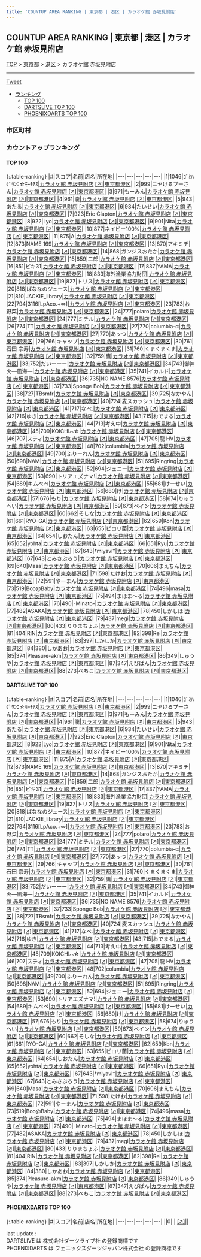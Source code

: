 ```yaml
---
title: 'COUNTUP AREA RANKING | 東京都 | 港区 | カラオケ館 赤坂見附店'
---
```

## COUNTUP AREA RANKING | 東京都 | 港区 | カラオケ館 赤坂見附店

[TOP](/darts/rank/) > [東京都](/darts/rank/東京都/) > [港区](/darts/rank/東京都/港区/) > カラオケ館 赤坂見附店

___

<a href="https://twitter.com/share?ref_src=twsrc%5Etfw" data-text="COUNTUP AREA RANKING | 東京都港区カラオケ館 赤坂見附店" class="twitter-share-button" data-hashtags="DARTSLIVE,PHOENIXDARTS,darts,ダーツ" data-show-count="false">Tweet</a>

* [ランキング](#カウントアップランキング)
    * [TOP 100](#top-100)
    * [DARTSLIVE TOP 100](#dartslive-top-100)
    * [PHOENIXDARTS TOP 100](#phoenixdarts-top-100)

### 市区町村

<ul>

</ul>

### カウントアップランキング

#### TOP 100



{:.table-ranking}
|#|スコア|名前|店名|所在地|
|---|---|---|---|---|
|1|1046|<span class="rank-name-dl">ｺﾞﾐﾊｹﾞｳﾝｺ☆ﾓｰﾁｱｽ</span>|<a href="/darts/rank/shops/045cc229bdb85e05f454cb89828a1cfe.html">カラオケ館 赤坂見附店</a> <a href="https://search.dartslive.com/jp/shop/045cc229bdb85e05f454cb89828a1cfe">[↗]</a>|<a href="/darts/rank/東京都/港区">東京都港区</a>|
|2|999|<span class="rank-name-dl">ニヤけるプーさん</span>|<a href="/darts/rank/shops/045cc229bdb85e05f454cb89828a1cfe.html">カラオケ館 赤坂見附店</a> <a href="https://search.dartslive.com/jp/shop/045cc229bdb85e05f454cb89828a1cfe">[↗]</a>|<a href="/darts/rank/東京都/港区">東京都港区</a>|
|3|971|<span class="rank-name-dl">もーみん</span>|<a href="/darts/rank/shops/045cc229bdb85e05f454cb89828a1cfe.html">カラオケ館 赤坂見附店</a> <a href="https://search.dartslive.com/jp/shop/045cc229bdb85e05f454cb89828a1cfe">[↗]</a>|<a href="/darts/rank/東京都/港区">東京都港区</a>|
|4|961|<span class="rank-name-dl">龍</span>|<a href="/darts/rank/shops/045cc229bdb85e05f454cb89828a1cfe.html">カラオケ館 赤坂見附店</a> <a href="https://search.dartslive.com/jp/shop/045cc229bdb85e05f454cb89828a1cfe">[↗]</a>|<a href="/darts/rank/東京都/港区">東京都港区</a>|
|5|943|<span class="rank-name-dl">あたる</span>|<a href="/darts/rank/shops/045cc229bdb85e05f454cb89828a1cfe.html">カラオケ館 赤坂見附店</a> <a href="https://search.dartslive.com/jp/shop/045cc229bdb85e05f454cb89828a1cfe">[↗]</a>|<a href="/darts/rank/東京都/港区">東京都港区</a>|
|6|934|<span class="rank-name-dl">たいせい</span>|<a href="/darts/rank/shops/045cc229bdb85e05f454cb89828a1cfe.html">カラオケ館 赤坂見附店</a> <a href="https://search.dartslive.com/jp/shop/045cc229bdb85e05f454cb89828a1cfe">[↗]</a>|<a href="/darts/rank/東京都/港区">東京都港区</a>|
|7|923|<span class="rank-name-dl">Eric Clapton</span>|<a href="/darts/rank/shops/045cc229bdb85e05f454cb89828a1cfe.html">カラオケ館 赤坂見附店</a> <a href="https://search.dartslive.com/jp/shop/045cc229bdb85e05f454cb89828a1cfe">[↗]</a>|<a href="/darts/rank/東京都/港区">東京都港区</a>|
|8|922|<span class="rank-name-dl">Lyo</span>|<a href="/darts/rank/shops/045cc229bdb85e05f454cb89828a1cfe.html">カラオケ館 赤坂見附店</a> <a href="https://search.dartslive.com/jp/shop/045cc229bdb85e05f454cb89828a1cfe">[↗]</a>|<a href="/darts/rank/東京都/港区">東京都港区</a>|
|9|901|<span class="rank-name-dl">Nita</span>|<a href="/darts/rank/shops/045cc229bdb85e05f454cb89828a1cfe.html">カラオケ館 赤坂見附店</a> <a href="https://search.dartslive.com/jp/shop/045cc229bdb85e05f454cb89828a1cfe">[↗]</a>|<a href="/darts/rank/東京都/港区">東京都港区</a>|
|10|877|<span class="rank-name-dl">ネイビー100%</span>|<a href="/darts/rank/shops/045cc229bdb85e05f454cb89828a1cfe.html">カラオケ館 赤坂見附店</a> <a href="https://search.dartslive.com/jp/shop/045cc229bdb85e05f454cb89828a1cfe">[↗]</a>|<a href="/darts/rank/東京都/港区">東京都港区</a>|
|11|875|<span class="rank-name-dl">A</span>|<a href="/darts/rank/shops/045cc229bdb85e05f454cb89828a1cfe.html">カラオケ館 赤坂見附店</a> <a href="https://search.dartslive.com/jp/shop/045cc229bdb85e05f454cb89828a1cfe">[↗]</a>|<a href="/darts/rank/東京都/港区">東京都港区</a>|
|12|873|<span class="rank-name-dl">NAME 169</span>|<a href="/darts/rank/shops/045cc229bdb85e05f454cb89828a1cfe.html">カラオケ館 赤坂見附店</a> <a href="https://search.dartslive.com/jp/shop/045cc229bdb85e05f454cb89828a1cfe">[↗]</a>|<a href="/darts/rank/東京都/港区">東京都港区</a>|
|13|870|<span class="rank-name-dl">アキミチ</span>|<a href="/darts/rank/shops/045cc229bdb85e05f454cb89828a1cfe.html">カラオケ館 赤坂見附店</a> <a href="https://search.dartslive.com/jp/shop/045cc229bdb85e05f454cb89828a1cfe">[↗]</a>|<a href="/darts/rank/東京都/港区">東京都港区</a>|
|14|868|<span class="rank-name-dl">ガンジスおたか</span>|<a href="/darts/rank/shops/045cc229bdb85e05f454cb89828a1cfe.html">カラオケ館 赤坂見附店</a> <a href="https://search.dartslive.com/jp/shop/045cc229bdb85e05f454cb89828a1cfe">[↗]</a>|<a href="/darts/rank/東京都/港区">東京都港区</a>|
|15|859|<span class="rank-name-dl">二郎</span>|<a href="/darts/rank/shops/045cc229bdb85e05f454cb89828a1cfe.html">カラオケ館 赤坂見附店</a> <a href="https://search.dartslive.com/jp/shop/045cc229bdb85e05f454cb89828a1cfe">[↗]</a>|<a href="/darts/rank/東京都/港区">東京都港区</a>|
|16|851|<span class="rank-name-dl">ピキ31</span>|<a href="/darts/rank/shops/045cc229bdb85e05f454cb89828a1cfe.html">カラオケ館 赤坂見附店</a> <a href="https://search.dartslive.com/jp/shop/045cc229bdb85e05f454cb89828a1cfe">[↗]</a>|<a href="/darts/rank/東京都/港区">東京都港区</a>|
|17|837|<span class="rank-name-dl">YAMA</span>|<a href="/darts/rank/shops/045cc229bdb85e05f454cb89828a1cfe.html">カラオケ館 赤坂見附店</a> <a href="https://search.dartslive.com/jp/shop/045cc229bdb85e05f454cb89828a1cfe">[↗]</a>|<a href="/darts/rank/東京都/港区">東京都港区</a>|
|18|833|<span class="rank-name-dl">海外漁業協力財団</span>|<a href="/darts/rank/shops/045cc229bdb85e05f454cb89828a1cfe.html">カラオケ館 赤坂見附店</a> <a href="https://search.dartslive.com/jp/shop/045cc229bdb85e05f454cb89828a1cfe">[↗]</a>|<a href="/darts/rank/東京都/港区">東京都港区</a>|
|19|827|<span class="rank-name-dl">トリス</span>|<a href="/darts/rank/shops/045cc229bdb85e05f454cb89828a1cfe.html">カラオケ館 赤坂見附店</a> <a href="https://search.dartslive.com/jp/shop/045cc229bdb85e05f454cb89828a1cfe">[↗]</a>|<a href="/darts/rank/東京都/港区">東京都港区</a>|
|20|818|<span class="rank-name-dl">ばななのジュース</span>|<a href="/darts/rank/shops/045cc229bdb85e05f454cb89828a1cfe.html">カラオケ館 赤坂見附店</a> <a href="https://search.dartslive.com/jp/shop/045cc229bdb85e05f454cb89828a1cfe">[↗]</a>|<a href="/darts/rank/東京都/港区">東京都港区</a>|
|21|810|<span class="rank-name-dl">JACKIE_library</span>|<a href="/darts/rank/shops/045cc229bdb85e05f454cb89828a1cfe.html">カラオケ館 赤坂見附店</a> <a href="https://search.dartslive.com/jp/shop/045cc229bdb85e05f454cb89828a1cfe">[↗]</a>|<a href="/darts/rank/東京都/港区">東京都港区</a>|
|22|794|<span class="rank-name-dl">3116[LpAco.+∞]</span>|<a href="/darts/rank/shops/045cc229bdb85e05f454cb89828a1cfe.html">カラオケ館 赤坂見附店</a> <a href="https://search.dartslive.com/jp/shop/045cc229bdb85e05f454cb89828a1cfe">[↗]</a>|<a href="/darts/rank/東京都/港区">東京都港区</a>|
|23|783|<span class="rank-name-dl">お野菜</span>|<a href="/darts/rank/shops/045cc229bdb85e05f454cb89828a1cfe.html">カラオケ館 赤坂見附店</a> <a href="https://search.dartslive.com/jp/shop/045cc229bdb85e05f454cb89828a1cfe">[↗]</a>|<a href="/darts/rank/東京都/港区">東京都港区</a>|
|24|777|<span class="rank-name-dl">polaro</span>|<a href="/darts/rank/shops/045cc229bdb85e05f454cb89828a1cfe.html">カラオケ館 赤坂見附店</a> <a href="https://search.dartslive.com/jp/shop/045cc229bdb85e05f454cb89828a1cfe">[↗]</a>|<a href="/darts/rank/東京都/港区">東京都港区</a>|
|24|777|<span class="rank-name-dl">ミチル</span>|<a href="/darts/rank/shops/045cc229bdb85e05f454cb89828a1cfe.html">カラオケ館 赤坂見附店</a> <a href="https://search.dartslive.com/jp/shop/045cc229bdb85e05f454cb89828a1cfe">[↗]</a>|<a href="/darts/rank/東京都/港区">東京都港区</a>|
|26|774|<span class="rank-name-dl">TT</span>|<a href="/darts/rank/shops/045cc229bdb85e05f454cb89828a1cfe.html">カラオケ館 赤坂見附店</a> <a href="https://search.dartslive.com/jp/shop/045cc229bdb85e05f454cb89828a1cfe">[↗]</a>|<a href="/darts/rank/東京都/港区">東京都港区</a>|
|27|770|<span class="rank-name-dl">columbia-α</span>|<a href="/darts/rank/shops/045cc229bdb85e05f454cb89828a1cfe.html">カラオケ館 赤坂見附店</a> <a href="https://search.dartslive.com/jp/shop/045cc229bdb85e05f454cb89828a1cfe">[↗]</a>|<a href="/darts/rank/東京都/港区">東京都港区</a>|
|27|770|<span class="rank-name-dl">あッつ</span>|<a href="/darts/rank/shops/045cc229bdb85e05f454cb89828a1cfe.html">カラオケ館 赤坂見附店</a> <a href="https://search.dartslive.com/jp/shop/045cc229bdb85e05f454cb89828a1cfe">[↗]</a>|<a href="/darts/rank/東京都/港区">東京都港区</a>|
|29|766|<span class="rank-name-dl">キャップ</span>|<a href="/darts/rank/shops/045cc229bdb85e05f454cb89828a1cfe.html">カラオケ館 赤坂見附店</a> <a href="https://search.dartslive.com/jp/shop/045cc229bdb85e05f454cb89828a1cfe">[↗]</a>|<a href="/darts/rank/東京都/港区">東京都港区</a>|
|30|761|<span class="rank-name-dl">石田 宗寿</span>|<a href="/darts/rank/shops/045cc229bdb85e05f454cb89828a1cfe.html">カラオケ館 赤坂見附店</a> <a href="https://search.dartslive.com/jp/shop/045cc229bdb85e05f454cb89828a1cfe">[↗]</a>|<a href="/darts/rank/東京都/港区">東京都港区</a>|
|31|760|<span class="rank-name-dl">くまくまくま</span>|<a href="/darts/rank/shops/045cc229bdb85e05f454cb89828a1cfe.html">カラオケ館 赤坂見附店</a> <a href="https://search.dartslive.com/jp/shop/045cc229bdb85e05f454cb89828a1cfe">[↗]</a>|<a href="/darts/rank/東京都/港区">東京都港区</a>|
|32|759|<span class="rank-name-dl">鷹</span>|<a href="/darts/rank/shops/045cc229bdb85e05f454cb89828a1cfe.html">カラオケ館 赤坂見附店</a> <a href="https://search.dartslive.com/jp/shop/045cc229bdb85e05f454cb89828a1cfe">[↗]</a>|<a href="/darts/rank/東京都/港区">東京都港区</a>|
|33|752|<span class="rank-name-dl">だいーーー</span>|<a href="/darts/rank/shops/045cc229bdb85e05f454cb89828a1cfe.html">カラオケ館 赤坂見附店</a> <a href="https://search.dartslive.com/jp/shop/045cc229bdb85e05f454cb89828a1cfe">[↗]</a>|<a href="/darts/rank/東京都/港区">東京都港区</a>|
|34|743|<span class="rank-name-dl">御神火―凪海―</span>|<a href="/darts/rank/shops/045cc229bdb85e05f454cb89828a1cfe.html">カラオケ館 赤坂見附店</a> <a href="https://search.dartslive.com/jp/shop/045cc229bdb85e05f454cb89828a1cfe">[↗]</a>|<a href="/darts/rank/東京都/港区">東京都港区</a>|
|35|741|<span class="rank-name-dl">イカルド</span>|<a href="/darts/rank/shops/045cc229bdb85e05f454cb89828a1cfe.html">カラオケ館 赤坂見附店</a> <a href="https://search.dartslive.com/jp/shop/045cc229bdb85e05f454cb89828a1cfe">[↗]</a>|<a href="/darts/rank/東京都/港区">東京都港区</a>|
|36|735|<span class="rank-name-dl">NO NAME 8576</span>|<a href="/darts/rank/shops/045cc229bdb85e05f454cb89828a1cfe.html">カラオケ館 赤坂見附店</a> <a href="https://search.dartslive.com/jp/shop/045cc229bdb85e05f454cb89828a1cfe">[↗]</a>|<a href="/darts/rank/東京都/港区">東京都港区</a>|
|37|733|<span class="rank-name-dl">Sponge Bob</span>|<a href="/darts/rank/shops/045cc229bdb85e05f454cb89828a1cfe.html">カラオケ館 赤坂見附店</a> <a href="https://search.dartslive.com/jp/shop/045cc229bdb85e05f454cb89828a1cfe">[↗]</a>|<a href="/darts/rank/東京都/港区">東京都港区</a>|
|38|727|<span class="rank-name-dl">TBsmfr</span>|<a href="/darts/rank/shops/045cc229bdb85e05f454cb89828a1cfe.html">カラオケ館 赤坂見附店</a> <a href="https://search.dartslive.com/jp/shop/045cc229bdb85e05f454cb89828a1cfe">[↗]</a>|<a href="/darts/rank/東京都/港区">東京都港区</a>|
|39|725|<span class="rank-name-dl">なかやん</span>|<a href="/darts/rank/shops/045cc229bdb85e05f454cb89828a1cfe.html">カラオケ館 赤坂見附店</a> <a href="https://search.dartslive.com/jp/shop/045cc229bdb85e05f454cb89828a1cfe">[↗]</a>|<a href="/darts/rank/東京都/港区">東京都港区</a>|
|40|724|<span class="rank-name-dl">麦スカッシュ</span>|<a href="/darts/rank/shops/045cc229bdb85e05f454cb89828a1cfe.html">カラオケ館 赤坂見附店</a> <a href="https://search.dartslive.com/jp/shop/045cc229bdb85e05f454cb89828a1cfe">[↗]</a>|<a href="/darts/rank/東京都/港区">東京都港区</a>|
|41|717|<span class="rank-name-dl">なべ.</span>|<a href="/darts/rank/shops/045cc229bdb85e05f454cb89828a1cfe.html">カラオケ館 赤坂見附店</a> <a href="https://search.dartslive.com/jp/shop/045cc229bdb85e05f454cb89828a1cfe">[↗]</a>|<a href="/darts/rank/東京都/港区">東京都港区</a>|
|42|716|<span class="rank-name-dl">ゆき</span>|<a href="/darts/rank/shops/045cc229bdb85e05f454cb89828a1cfe.html">カラオケ館 赤坂見附店</a> <a href="https://search.dartslive.com/jp/shop/045cc229bdb85e05f454cb89828a1cfe">[↗]</a>|<a href="/darts/rank/東京都/港区">東京都港区</a>|
|43|715|<span class="rank-name-dl">おでまる</span>|<a href="/darts/rank/shops/045cc229bdb85e05f454cb89828a1cfe.html">カラオケ館 赤坂見附店</a> <a href="https://search.dartslive.com/jp/shop/045cc229bdb85e05f454cb89828a1cfe">[↗]</a>|<a href="/darts/rank/東京都/港区">東京都港区</a>|
|44|713|<span class="rank-name-dl">考え中</span>|<a href="/darts/rank/shops/045cc229bdb85e05f454cb89828a1cfe.html">カラオケ館 赤坂見附店</a> <a href="https://search.dartslive.com/jp/shop/045cc229bdb85e05f454cb89828a1cfe">[↗]</a>|<a href="/darts/rank/東京都/港区">東京都港区</a>|
|45|709|<span class="rank-name-dl">KOICHI⌒☆</span>|<a href="/darts/rank/shops/045cc229bdb85e05f454cb89828a1cfe.html">カラオケ館 赤坂見附店</a> <a href="https://search.dartslive.com/jp/shop/045cc229bdb85e05f454cb89828a1cfe">[↗]</a>|<a href="/darts/rank/東京都/港区">東京都港区</a>|
|46|707|<span class="rank-name-dl">スティ</span>|<a href="/darts/rank/shops/045cc229bdb85e05f454cb89828a1cfe.html">カラオケ館 赤坂見附店</a> <a href="https://search.dartslive.com/jp/shop/045cc229bdb85e05f454cb89828a1cfe">[↗]</a>|<a href="/darts/rank/東京都/港区">東京都港区</a>|
|47|705|<span class="rank-name-dl">龍 HV</span>|<a href="/darts/rank/shops/045cc229bdb85e05f454cb89828a1cfe.html">カラオケ館 赤坂見附店</a> <a href="https://search.dartslive.com/jp/shop/045cc229bdb85e05f454cb89828a1cfe">[↗]</a>|<a href="/darts/rank/東京都/港区">東京都港区</a>|
|48|702|<span class="rank-name-dl">columbia</span>|<a href="/darts/rank/shops/045cc229bdb85e05f454cb89828a1cfe.html">カラオケ館 赤坂見附店</a> <a href="https://search.dartslive.com/jp/shop/045cc229bdb85e05f454cb89828a1cfe">[↗]</a>|<a href="/darts/rank/東京都/港区">東京都港区</a>|
|49|700|<span class="rank-name-dl">ふりーれん</span>|<a href="/darts/rank/shops/045cc229bdb85e05f454cb89828a1cfe.html">カラオケ館 赤坂見附店</a> <a href="https://search.dartslive.com/jp/shop/045cc229bdb85e05f454cb89828a1cfe">[↗]</a>|<a href="/darts/rank/東京都/港区">東京都港区</a>|
|50|698|<span class="rank-name-dl">NΛM</span>|<a href="/darts/rank/shops/045cc229bdb85e05f454cb89828a1cfe.html">カラオケ館 赤坂見附店</a> <a href="https://search.dartslive.com/jp/shop/045cc229bdb85e05f454cb89828a1cfe">[↗]</a>|<a href="/darts/rank/東京都/港区">東京都港区</a>|
|51|695|<span class="rank-name-dl">Ringring</span>|<a href="/darts/rank/shops/045cc229bdb85e05f454cb89828a1cfe.html">カラオケ館 赤坂見附店</a> <a href="https://search.dartslive.com/jp/shop/045cc229bdb85e05f454cb89828a1cfe">[↗]</a>|<a href="/darts/rank/東京都/港区">東京都港区</a>|
|52|694|<span class="rank-name-dl">ジェニー</span>|<a href="/darts/rank/shops/045cc229bdb85e05f454cb89828a1cfe.html">カラオケ館 赤坂見附店</a> <a href="https://search.dartslive.com/jp/shop/045cc229bdb85e05f454cb89828a1cfe">[↗]</a>|<a href="/darts/rank/東京都/港区">東京都港区</a>|
|53|690|<span class="rank-name-dl">トリアエズナマ!</span>|<a href="/darts/rank/shops/045cc229bdb85e05f454cb89828a1cfe.html">カラオケ館 赤坂見附店</a> <a href="https://search.dartslive.com/jp/shop/045cc229bdb85e05f454cb89828a1cfe">[↗]</a>|<a href="/darts/rank/東京都/港区">東京都港区</a>|
|54|689|<span class="rank-name-dl">キムぺぺ</span>|<a href="/darts/rank/shops/045cc229bdb85e05f454cb89828a1cfe.html">カラオケ館 赤坂見附店</a> <a href="https://search.dartslive.com/jp/shop/045cc229bdb85e05f454cb89828a1cfe">[↗]</a>|<a href="/darts/rank/東京都/港区">東京都港区</a>|
|55|681|<span class="rank-name-dl">けーせい</span>|<a href="/darts/rank/shops/045cc229bdb85e05f454cb89828a1cfe.html">カラオケ館 赤坂見附店</a> <a href="https://search.dartslive.com/jp/shop/045cc229bdb85e05f454cb89828a1cfe">[↗]</a>|<a href="/darts/rank/東京都/港区">東京都港区</a>|
|56|680|<span class="rank-name-dl">け</span>|<a href="/darts/rank/shops/045cc229bdb85e05f454cb89828a1cfe.html">カラオケ館 赤坂見附店</a> <a href="https://search.dartslive.com/jp/shop/045cc229bdb85e05f454cb89828a1cfe">[↗]</a>|<a href="/darts/rank/東京都/港区">東京都港区</a>|
|57|676|<span class="rank-name-dl">もり</span>|<a href="/darts/rank/shops/045cc229bdb85e05f454cb89828a1cfe.html">カラオケ館 赤坂見附店</a> <a href="https://search.dartslive.com/jp/shop/045cc229bdb85e05f454cb89828a1cfe">[↗]</a>|<a href="/darts/rank/東京都/港区">東京都港区</a>|
|58|674|<span class="rank-name-dl">りゅうへい</span>|<a href="/darts/rank/shops/045cc229bdb85e05f454cb89828a1cfe.html">カラオケ館 赤坂見附店</a> <a href="https://search.dartslive.com/jp/shop/045cc229bdb85e05f454cb89828a1cfe">[↗]</a>|<a href="/darts/rank/東京都/港区">東京都港区</a>|
|59|673|<span class="rank-name-dl">ペイン</span>|<a href="/darts/rank/shops/045cc229bdb85e05f454cb89828a1cfe.html">カラオケ館 赤坂見附店</a> <a href="https://search.dartslive.com/jp/shop/045cc229bdb85e05f454cb89828a1cfe">[↗]</a>|<a href="/darts/rank/東京都/港区">東京都港区</a>|
|60|662|<span class="rank-name-dl">そしな</span>|<a href="/darts/rank/shops/045cc229bdb85e05f454cb89828a1cfe.html">カラオケ館 赤坂見附店</a> <a href="https://search.dartslive.com/jp/shop/045cc229bdb85e05f454cb89828a1cfe">[↗]</a>|<a href="/darts/rank/東京都/港区">東京都港区</a>|
|61|661|<span class="rank-name-dl">RYO-GA</span>|<a href="/darts/rank/shops/045cc229bdb85e05f454cb89828a1cfe.html">カラオケ館 赤坂見附店</a> <a href="https://search.dartslive.com/jp/shop/045cc229bdb85e05f454cb89828a1cfe">[↗]</a>|<a href="/darts/rank/東京都/港区">東京都港区</a>|
|62|659|<span class="rank-name-dl">Kon</span>|<a href="/darts/rank/shops/045cc229bdb85e05f454cb89828a1cfe.html">カラオケ館 赤坂見附店</a> <a href="https://search.dartslive.com/jp/shop/045cc229bdb85e05f454cb89828a1cfe">[↗]</a>|<a href="/darts/rank/東京都/港区">東京都港区</a>|
|63|655|<span class="rank-name-dl">ピロリ菌</span>|<a href="/darts/rank/shops/045cc229bdb85e05f454cb89828a1cfe.html">カラオケ館 赤坂見附店</a> <a href="https://search.dartslive.com/jp/shop/045cc229bdb85e05f454cb89828a1cfe">[↗]</a>|<a href="/darts/rank/東京都/港区">東京都港区</a>|
|64|654|<span class="rank-name-dl">しおたん</span>|<a href="/darts/rank/shops/045cc229bdb85e05f454cb89828a1cfe.html">カラオケ館 赤坂見附店</a> <a href="https://search.dartslive.com/jp/shop/045cc229bdb85e05f454cb89828a1cfe">[↗]</a>|<a href="/darts/rank/東京都/港区">東京都港区</a>|
|65|652|<span class="rank-name-dl">yohta</span>|<a href="/darts/rank/shops/045cc229bdb85e05f454cb89828a1cfe.html">カラオケ館 赤坂見附店</a> <a href="https://search.dartslive.com/jp/shop/045cc229bdb85e05f454cb89828a1cfe">[↗]</a>|<a href="/darts/rank/東京都/港区">東京都港区</a>|
|66|651|<span class="rank-name-dl">Ryu</span>|<a href="/darts/rank/shops/045cc229bdb85e05f454cb89828a1cfe.html">カラオケ館 赤坂見附店</a> <a href="https://search.dartslive.com/jp/shop/045cc229bdb85e05f454cb89828a1cfe">[↗]</a>|<a href="/darts/rank/東京都/港区">東京都港区</a>|
|67|643|<span class="rank-name-dl">†miyavi†</span>|<a href="/darts/rank/shops/045cc229bdb85e05f454cb89828a1cfe.html">カラオケ館 赤坂見附店</a> <a href="https://search.dartslive.com/jp/shop/045cc229bdb85e05f454cb89828a1cfe">[↗]</a>|<a href="/darts/rank/東京都/港区">東京都港区</a>|
|67|643|<span class="rank-name-dl">とみさぶろう</span>|<a href="/darts/rank/shops/045cc229bdb85e05f454cb89828a1cfe.html">カラオケ館 赤坂見附店</a> <a href="https://search.dartslive.com/jp/shop/045cc229bdb85e05f454cb89828a1cfe">[↗]</a>|<a href="/darts/rank/東京都/港区">東京都港区</a>|
|69|640|<span class="rank-name-dl">Masa</span>|<a href="/darts/rank/shops/045cc229bdb85e05f454cb89828a1cfe.html">カラオケ館 赤坂見附店</a> <a href="https://search.dartslive.com/jp/shop/045cc229bdb85e05f454cb89828a1cfe">[↗]</a>|<a href="/darts/rank/東京都/港区">東京都港区</a>|
|70|606|<span class="rank-name-dl">まえちん</span>|<a href="/darts/rank/shops/045cc229bdb85e05f454cb89828a1cfe.html">カラオケ館 赤坂見附店</a> <a href="https://search.dartslive.com/jp/shop/045cc229bdb85e05f454cb89828a1cfe">[↗]</a>|<a href="/darts/rank/東京都/港区">東京都港区</a>|
|71|598|<span class="rank-name-dl">たけお</span>|<a href="/darts/rank/shops/045cc229bdb85e05f454cb89828a1cfe.html">カラオケ館 赤坂見附店</a> <a href="https://search.dartslive.com/jp/shop/045cc229bdb85e05f454cb89828a1cfe">[↗]</a>|<a href="/darts/rank/東京都/港区">東京都港区</a>|
|72|591|<span class="rank-name-dl">やーまん</span>|<a href="/darts/rank/shops/045cc229bdb85e05f454cb89828a1cfe.html">カラオケ館 赤坂見附店</a> <a href="https://search.dartslive.com/jp/shop/045cc229bdb85e05f454cb89828a1cfe">[↗]</a>|<a href="/darts/rank/東京都/港区">東京都港区</a>|
|73|519|<span class="rank-name-dl">Boo@Baby</span>|<a href="/darts/rank/shops/045cc229bdb85e05f454cb89828a1cfe.html">カラオケ館 赤坂見附店</a> <a href="https://search.dartslive.com/jp/shop/045cc229bdb85e05f454cb89828a1cfe">[↗]</a>|<a href="/darts/rank/東京都/港区">東京都港区</a>|
|74|496|<span class="rank-name-dl">masa</span>|<a href="/darts/rank/shops/045cc229bdb85e05f454cb89828a1cfe.html">カラオケ館 赤坂見附店</a> <a href="https://search.dartslive.com/jp/shop/045cc229bdb85e05f454cb89828a1cfe">[↗]</a>|<a href="/darts/rank/東京都/港区">東京都港区</a>|
|75|494|<span class="rank-name-dl">まほま〜る</span>|<a href="/darts/rank/shops/045cc229bdb85e05f454cb89828a1cfe.html">カラオケ館 赤坂見附店</a> <a href="https://search.dartslive.com/jp/shop/045cc229bdb85e05f454cb89828a1cfe">[↗]</a>|<a href="/darts/rank/東京都/港区">東京都港区</a>|
|76|490|<span class="rank-name-dl">-Minato-</span>|<a href="/darts/rank/shops/045cc229bdb85e05f454cb89828a1cfe.html">カラオケ館 赤坂見附店</a> <a href="https://search.dartslive.com/jp/shop/045cc229bdb85e05f454cb89828a1cfe">[↗]</a>|<a href="/darts/rank/東京都/港区">東京都港区</a>|
|77|482|<span class="rank-name-dl">ASAKA</span>|<a href="/darts/rank/shops/045cc229bdb85e05f454cb89828a1cfe.html">カラオケ館 赤坂見附店</a> <a href="https://search.dartslive.com/jp/shop/045cc229bdb85e05f454cb89828a1cfe">[↗]</a>|<a href="/darts/rank/東京都/港区">東京都港区</a>|
|78|450|<span class="rank-name-dl">しかしほ</span>|<a href="/darts/rank/shops/045cc229bdb85e05f454cb89828a1cfe.html">カラオケ館 赤坂見附店</a> <a href="https://search.dartslive.com/jp/shop/045cc229bdb85e05f454cb89828a1cfe">[↗]</a>|<a href="/darts/rank/東京都/港区">東京都港区</a>|
|79|437|<span class="rank-name-dl">megi</span>|<a href="/darts/rank/shops/045cc229bdb85e05f454cb89828a1cfe.html">カラオケ館 赤坂見附店</a> <a href="https://search.dartslive.com/jp/shop/045cc229bdb85e05f454cb89828a1cfe">[↗]</a>|<a href="/darts/rank/東京都/港区">東京都港区</a>|
|80|433|<span class="rank-name-dl">りりまちょふ</span>|<a href="/darts/rank/shops/045cc229bdb85e05f454cb89828a1cfe.html">カラオケ館 赤坂見附店</a> <a href="https://search.dartslive.com/jp/shop/045cc229bdb85e05f454cb89828a1cfe">[↗]</a>|<a href="/darts/rank/東京都/港区">東京都港区</a>|
|81|404|<span class="rank-name-dl">RIN</span>|<a href="/darts/rank/shops/045cc229bdb85e05f454cb89828a1cfe.html">カラオケ館 赤坂見附店</a> <a href="https://search.dartslive.com/jp/shop/045cc229bdb85e05f454cb89828a1cfe">[↗]</a>|<a href="/darts/rank/東京都/港区">東京都港区</a>|
|82|398|<span class="rank-name-dl">Rei</span>|<a href="/darts/rank/shops/045cc229bdb85e05f454cb89828a1cfe.html">カラオケ館 赤坂見附店</a> <a href="https://search.dartslive.com/jp/shop/045cc229bdb85e05f454cb89828a1cfe">[↗]</a>|<a href="/darts/rank/東京都/港区">東京都港区</a>|
|83|397|<span class="rank-name-dl">しかしか</span>|<a href="/darts/rank/shops/045cc229bdb85e05f454cb89828a1cfe.html">カラオケ館 赤坂見附店</a> <a href="https://search.dartslive.com/jp/shop/045cc229bdb85e05f454cb89828a1cfe">[↗]</a>|<a href="/darts/rank/東京都/港区">東京都港区</a>|
|84|380|<span class="rank-name-dl">しかあお</span>|<a href="/darts/rank/shops/045cc229bdb85e05f454cb89828a1cfe.html">カラオケ館 赤坂見附店</a> <a href="https://search.dartslive.com/jp/shop/045cc229bdb85e05f454cb89828a1cfe">[↗]</a>|<a href="/darts/rank/東京都/港区">東京都港区</a>|
|85|374|<span class="rank-name-dl">Pleasure-akm</span>|<a href="/darts/rank/shops/045cc229bdb85e05f454cb89828a1cfe.html">カラオケ館 赤坂見附店</a> <a href="https://search.dartslive.com/jp/shop/045cc229bdb85e05f454cb89828a1cfe">[↗]</a>|<a href="/darts/rank/東京都/港区">東京都港区</a>|
|86|349|<span class="rank-name-dl">しゅうや</span>|<a href="/darts/rank/shops/045cc229bdb85e05f454cb89828a1cfe.html">カラオケ館 赤坂見附店</a> <a href="https://search.dartslive.com/jp/shop/045cc229bdb85e05f454cb89828a1cfe">[↗]</a>|<a href="/darts/rank/東京都/港区">東京都港区</a>|
|87|347|<span class="rank-name-dl">えびぱん</span>|<a href="/darts/rank/shops/045cc229bdb85e05f454cb89828a1cfe.html">カラオケ館 赤坂見附店</a> <a href="https://search.dartslive.com/jp/shop/045cc229bdb85e05f454cb89828a1cfe">[↗]</a>|<a href="/darts/rank/東京都/港区">東京都港区</a>|
|88|273|<span class="rank-name-dl">ぺちこ</span>|<a href="/darts/rank/shops/045cc229bdb85e05f454cb89828a1cfe.html">カラオケ館 赤坂見附店</a> <a href="https://search.dartslive.com/jp/shop/045cc229bdb85e05f454cb89828a1cfe">[↗]</a>|<a href="/darts/rank/東京都/港区">東京都港区</a>|


#### DARTSLIVE TOP 100



{:.table-ranking}
|#|スコア|名前|店名|所在地|
|---|---|---|---|---|
|1|1046|<span class="rank-name-dl">ｺﾞﾐﾊｹﾞｳﾝｺ☆ﾓｰﾁｱｽ</span>|<a href="/darts/rank/shops/045cc229bdb85e05f454cb89828a1cfe.html">カラオケ館 赤坂見附店</a> <a href="https://search.dartslive.com/jp/shop/045cc229bdb85e05f454cb89828a1cfe">[↗]</a>|<a href="/darts/rank/東京都/港区">東京都港区</a>|
|2|999|<span class="rank-name-dl">ニヤけるプーさん</span>|<a href="/darts/rank/shops/045cc229bdb85e05f454cb89828a1cfe.html">カラオケ館 赤坂見附店</a> <a href="https://search.dartslive.com/jp/shop/045cc229bdb85e05f454cb89828a1cfe">[↗]</a>|<a href="/darts/rank/東京都/港区">東京都港区</a>|
|3|971|<span class="rank-name-dl">もーみん</span>|<a href="/darts/rank/shops/045cc229bdb85e05f454cb89828a1cfe.html">カラオケ館 赤坂見附店</a> <a href="https://search.dartslive.com/jp/shop/045cc229bdb85e05f454cb89828a1cfe">[↗]</a>|<a href="/darts/rank/東京都/港区">東京都港区</a>|
|4|961|<span class="rank-name-dl">龍</span>|<a href="/darts/rank/shops/045cc229bdb85e05f454cb89828a1cfe.html">カラオケ館 赤坂見附店</a> <a href="https://search.dartslive.com/jp/shop/045cc229bdb85e05f454cb89828a1cfe">[↗]</a>|<a href="/darts/rank/東京都/港区">東京都港区</a>|
|5|943|<span class="rank-name-dl">あたる</span>|<a href="/darts/rank/shops/045cc229bdb85e05f454cb89828a1cfe.html">カラオケ館 赤坂見附店</a> <a href="https://search.dartslive.com/jp/shop/045cc229bdb85e05f454cb89828a1cfe">[↗]</a>|<a href="/darts/rank/東京都/港区">東京都港区</a>|
|6|934|<span class="rank-name-dl">たいせい</span>|<a href="/darts/rank/shops/045cc229bdb85e05f454cb89828a1cfe.html">カラオケ館 赤坂見附店</a> <a href="https://search.dartslive.com/jp/shop/045cc229bdb85e05f454cb89828a1cfe">[↗]</a>|<a href="/darts/rank/東京都/港区">東京都港区</a>|
|7|923|<span class="rank-name-dl">Eric Clapton</span>|<a href="/darts/rank/shops/045cc229bdb85e05f454cb89828a1cfe.html">カラオケ館 赤坂見附店</a> <a href="https://search.dartslive.com/jp/shop/045cc229bdb85e05f454cb89828a1cfe">[↗]</a>|<a href="/darts/rank/東京都/港区">東京都港区</a>|
|8|922|<span class="rank-name-dl">Lyo</span>|<a href="/darts/rank/shops/045cc229bdb85e05f454cb89828a1cfe.html">カラオケ館 赤坂見附店</a> <a href="https://search.dartslive.com/jp/shop/045cc229bdb85e05f454cb89828a1cfe">[↗]</a>|<a href="/darts/rank/東京都/港区">東京都港区</a>|
|9|901|<span class="rank-name-dl">Nita</span>|<a href="/darts/rank/shops/045cc229bdb85e05f454cb89828a1cfe.html">カラオケ館 赤坂見附店</a> <a href="https://search.dartslive.com/jp/shop/045cc229bdb85e05f454cb89828a1cfe">[↗]</a>|<a href="/darts/rank/東京都/港区">東京都港区</a>|
|10|877|<span class="rank-name-dl">ネイビー100%</span>|<a href="/darts/rank/shops/045cc229bdb85e05f454cb89828a1cfe.html">カラオケ館 赤坂見附店</a> <a href="https://search.dartslive.com/jp/shop/045cc229bdb85e05f454cb89828a1cfe">[↗]</a>|<a href="/darts/rank/東京都/港区">東京都港区</a>|
|11|875|<span class="rank-name-dl">A</span>|<a href="/darts/rank/shops/045cc229bdb85e05f454cb89828a1cfe.html">カラオケ館 赤坂見附店</a> <a href="https://search.dartslive.com/jp/shop/045cc229bdb85e05f454cb89828a1cfe">[↗]</a>|<a href="/darts/rank/東京都/港区">東京都港区</a>|
|12|873|<span class="rank-name-dl">NAME 169</span>|<a href="/darts/rank/shops/045cc229bdb85e05f454cb89828a1cfe.html">カラオケ館 赤坂見附店</a> <a href="https://search.dartslive.com/jp/shop/045cc229bdb85e05f454cb89828a1cfe">[↗]</a>|<a href="/darts/rank/東京都/港区">東京都港区</a>|
|13|870|<span class="rank-name-dl">アキミチ</span>|<a href="/darts/rank/shops/045cc229bdb85e05f454cb89828a1cfe.html">カラオケ館 赤坂見附店</a> <a href="https://search.dartslive.com/jp/shop/045cc229bdb85e05f454cb89828a1cfe">[↗]</a>|<a href="/darts/rank/東京都/港区">東京都港区</a>|
|14|868|<span class="rank-name-dl">ガンジスおたか</span>|<a href="/darts/rank/shops/045cc229bdb85e05f454cb89828a1cfe.html">カラオケ館 赤坂見附店</a> <a href="https://search.dartslive.com/jp/shop/045cc229bdb85e05f454cb89828a1cfe">[↗]</a>|<a href="/darts/rank/東京都/港区">東京都港区</a>|
|15|859|<span class="rank-name-dl">二郎</span>|<a href="/darts/rank/shops/045cc229bdb85e05f454cb89828a1cfe.html">カラオケ館 赤坂見附店</a> <a href="https://search.dartslive.com/jp/shop/045cc229bdb85e05f454cb89828a1cfe">[↗]</a>|<a href="/darts/rank/東京都/港区">東京都港区</a>|
|16|851|<span class="rank-name-dl">ピキ31</span>|<a href="/darts/rank/shops/045cc229bdb85e05f454cb89828a1cfe.html">カラオケ館 赤坂見附店</a> <a href="https://search.dartslive.com/jp/shop/045cc229bdb85e05f454cb89828a1cfe">[↗]</a>|<a href="/darts/rank/東京都/港区">東京都港区</a>|
|17|837|<span class="rank-name-dl">YAMA</span>|<a href="/darts/rank/shops/045cc229bdb85e05f454cb89828a1cfe.html">カラオケ館 赤坂見附店</a> <a href="https://search.dartslive.com/jp/shop/045cc229bdb85e05f454cb89828a1cfe">[↗]</a>|<a href="/darts/rank/東京都/港区">東京都港区</a>|
|18|833|<span class="rank-name-dl">海外漁業協力財団</span>|<a href="/darts/rank/shops/045cc229bdb85e05f454cb89828a1cfe.html">カラオケ館 赤坂見附店</a> <a href="https://search.dartslive.com/jp/shop/045cc229bdb85e05f454cb89828a1cfe">[↗]</a>|<a href="/darts/rank/東京都/港区">東京都港区</a>|
|19|827|<span class="rank-name-dl">トリス</span>|<a href="/darts/rank/shops/045cc229bdb85e05f454cb89828a1cfe.html">カラオケ館 赤坂見附店</a> <a href="https://search.dartslive.com/jp/shop/045cc229bdb85e05f454cb89828a1cfe">[↗]</a>|<a href="/darts/rank/東京都/港区">東京都港区</a>|
|20|818|<span class="rank-name-dl">ばななのジュース</span>|<a href="/darts/rank/shops/045cc229bdb85e05f454cb89828a1cfe.html">カラオケ館 赤坂見附店</a> <a href="https://search.dartslive.com/jp/shop/045cc229bdb85e05f454cb89828a1cfe">[↗]</a>|<a href="/darts/rank/東京都/港区">東京都港区</a>|
|21|810|<span class="rank-name-dl">JACKIE_library</span>|<a href="/darts/rank/shops/045cc229bdb85e05f454cb89828a1cfe.html">カラオケ館 赤坂見附店</a> <a href="https://search.dartslive.com/jp/shop/045cc229bdb85e05f454cb89828a1cfe">[↗]</a>|<a href="/darts/rank/東京都/港区">東京都港区</a>|
|22|794|<span class="rank-name-dl">3116[LpAco.+∞]</span>|<a href="/darts/rank/shops/045cc229bdb85e05f454cb89828a1cfe.html">カラオケ館 赤坂見附店</a> <a href="https://search.dartslive.com/jp/shop/045cc229bdb85e05f454cb89828a1cfe">[↗]</a>|<a href="/darts/rank/東京都/港区">東京都港区</a>|
|23|783|<span class="rank-name-dl">お野菜</span>|<a href="/darts/rank/shops/045cc229bdb85e05f454cb89828a1cfe.html">カラオケ館 赤坂見附店</a> <a href="https://search.dartslive.com/jp/shop/045cc229bdb85e05f454cb89828a1cfe">[↗]</a>|<a href="/darts/rank/東京都/港区">東京都港区</a>|
|24|777|<span class="rank-name-dl">polaro</span>|<a href="/darts/rank/shops/045cc229bdb85e05f454cb89828a1cfe.html">カラオケ館 赤坂見附店</a> <a href="https://search.dartslive.com/jp/shop/045cc229bdb85e05f454cb89828a1cfe">[↗]</a>|<a href="/darts/rank/東京都/港区">東京都港区</a>|
|24|777|<span class="rank-name-dl">ミチル</span>|<a href="/darts/rank/shops/045cc229bdb85e05f454cb89828a1cfe.html">カラオケ館 赤坂見附店</a> <a href="https://search.dartslive.com/jp/shop/045cc229bdb85e05f454cb89828a1cfe">[↗]</a>|<a href="/darts/rank/東京都/港区">東京都港区</a>|
|26|774|<span class="rank-name-dl">TT</span>|<a href="/darts/rank/shops/045cc229bdb85e05f454cb89828a1cfe.html">カラオケ館 赤坂見附店</a> <a href="https://search.dartslive.com/jp/shop/045cc229bdb85e05f454cb89828a1cfe">[↗]</a>|<a href="/darts/rank/東京都/港区">東京都港区</a>|
|27|770|<span class="rank-name-dl">columbia-α</span>|<a href="/darts/rank/shops/045cc229bdb85e05f454cb89828a1cfe.html">カラオケ館 赤坂見附店</a> <a href="https://search.dartslive.com/jp/shop/045cc229bdb85e05f454cb89828a1cfe">[↗]</a>|<a href="/darts/rank/東京都/港区">東京都港区</a>|
|27|770|<span class="rank-name-dl">あッつ</span>|<a href="/darts/rank/shops/045cc229bdb85e05f454cb89828a1cfe.html">カラオケ館 赤坂見附店</a> <a href="https://search.dartslive.com/jp/shop/045cc229bdb85e05f454cb89828a1cfe">[↗]</a>|<a href="/darts/rank/東京都/港区">東京都港区</a>|
|29|766|<span class="rank-name-dl">キャップ</span>|<a href="/darts/rank/shops/045cc229bdb85e05f454cb89828a1cfe.html">カラオケ館 赤坂見附店</a> <a href="https://search.dartslive.com/jp/shop/045cc229bdb85e05f454cb89828a1cfe">[↗]</a>|<a href="/darts/rank/東京都/港区">東京都港区</a>|
|30|761|<span class="rank-name-dl">石田 宗寿</span>|<a href="/darts/rank/shops/045cc229bdb85e05f454cb89828a1cfe.html">カラオケ館 赤坂見附店</a> <a href="https://search.dartslive.com/jp/shop/045cc229bdb85e05f454cb89828a1cfe">[↗]</a>|<a href="/darts/rank/東京都/港区">東京都港区</a>|
|31|760|<span class="rank-name-dl">くまくまくま</span>|<a href="/darts/rank/shops/045cc229bdb85e05f454cb89828a1cfe.html">カラオケ館 赤坂見附店</a> <a href="https://search.dartslive.com/jp/shop/045cc229bdb85e05f454cb89828a1cfe">[↗]</a>|<a href="/darts/rank/東京都/港区">東京都港区</a>|
|32|759|<span class="rank-name-dl">鷹</span>|<a href="/darts/rank/shops/045cc229bdb85e05f454cb89828a1cfe.html">カラオケ館 赤坂見附店</a> <a href="https://search.dartslive.com/jp/shop/045cc229bdb85e05f454cb89828a1cfe">[↗]</a>|<a href="/darts/rank/東京都/港区">東京都港区</a>|
|33|752|<span class="rank-name-dl">だいーーー</span>|<a href="/darts/rank/shops/045cc229bdb85e05f454cb89828a1cfe.html">カラオケ館 赤坂見附店</a> <a href="https://search.dartslive.com/jp/shop/045cc229bdb85e05f454cb89828a1cfe">[↗]</a>|<a href="/darts/rank/東京都/港区">東京都港区</a>|
|34|743|<span class="rank-name-dl">御神火―凪海―</span>|<a href="/darts/rank/shops/045cc229bdb85e05f454cb89828a1cfe.html">カラオケ館 赤坂見附店</a> <a href="https://search.dartslive.com/jp/shop/045cc229bdb85e05f454cb89828a1cfe">[↗]</a>|<a href="/darts/rank/東京都/港区">東京都港区</a>|
|35|741|<span class="rank-name-dl">イカルド</span>|<a href="/darts/rank/shops/045cc229bdb85e05f454cb89828a1cfe.html">カラオケ館 赤坂見附店</a> <a href="https://search.dartslive.com/jp/shop/045cc229bdb85e05f454cb89828a1cfe">[↗]</a>|<a href="/darts/rank/東京都/港区">東京都港区</a>|
|36|735|<span class="rank-name-dl">NO NAME 8576</span>|<a href="/darts/rank/shops/045cc229bdb85e05f454cb89828a1cfe.html">カラオケ館 赤坂見附店</a> <a href="https://search.dartslive.com/jp/shop/045cc229bdb85e05f454cb89828a1cfe">[↗]</a>|<a href="/darts/rank/東京都/港区">東京都港区</a>|
|37|733|<span class="rank-name-dl">Sponge Bob</span>|<a href="/darts/rank/shops/045cc229bdb85e05f454cb89828a1cfe.html">カラオケ館 赤坂見附店</a> <a href="https://search.dartslive.com/jp/shop/045cc229bdb85e05f454cb89828a1cfe">[↗]</a>|<a href="/darts/rank/東京都/港区">東京都港区</a>|
|38|727|<span class="rank-name-dl">TBsmfr</span>|<a href="/darts/rank/shops/045cc229bdb85e05f454cb89828a1cfe.html">カラオケ館 赤坂見附店</a> <a href="https://search.dartslive.com/jp/shop/045cc229bdb85e05f454cb89828a1cfe">[↗]</a>|<a href="/darts/rank/東京都/港区">東京都港区</a>|
|39|725|<span class="rank-name-dl">なかやん</span>|<a href="/darts/rank/shops/045cc229bdb85e05f454cb89828a1cfe.html">カラオケ館 赤坂見附店</a> <a href="https://search.dartslive.com/jp/shop/045cc229bdb85e05f454cb89828a1cfe">[↗]</a>|<a href="/darts/rank/東京都/港区">東京都港区</a>|
|40|724|<span class="rank-name-dl">麦スカッシュ</span>|<a href="/darts/rank/shops/045cc229bdb85e05f454cb89828a1cfe.html">カラオケ館 赤坂見附店</a> <a href="https://search.dartslive.com/jp/shop/045cc229bdb85e05f454cb89828a1cfe">[↗]</a>|<a href="/darts/rank/東京都/港区">東京都港区</a>|
|41|717|<span class="rank-name-dl">なべ.</span>|<a href="/darts/rank/shops/045cc229bdb85e05f454cb89828a1cfe.html">カラオケ館 赤坂見附店</a> <a href="https://search.dartslive.com/jp/shop/045cc229bdb85e05f454cb89828a1cfe">[↗]</a>|<a href="/darts/rank/東京都/港区">東京都港区</a>|
|42|716|<span class="rank-name-dl">ゆき</span>|<a href="/darts/rank/shops/045cc229bdb85e05f454cb89828a1cfe.html">カラオケ館 赤坂見附店</a> <a href="https://search.dartslive.com/jp/shop/045cc229bdb85e05f454cb89828a1cfe">[↗]</a>|<a href="/darts/rank/東京都/港区">東京都港区</a>|
|43|715|<span class="rank-name-dl">おでまる</span>|<a href="/darts/rank/shops/045cc229bdb85e05f454cb89828a1cfe.html">カラオケ館 赤坂見附店</a> <a href="https://search.dartslive.com/jp/shop/045cc229bdb85e05f454cb89828a1cfe">[↗]</a>|<a href="/darts/rank/東京都/港区">東京都港区</a>|
|44|713|<span class="rank-name-dl">考え中</span>|<a href="/darts/rank/shops/045cc229bdb85e05f454cb89828a1cfe.html">カラオケ館 赤坂見附店</a> <a href="https://search.dartslive.com/jp/shop/045cc229bdb85e05f454cb89828a1cfe">[↗]</a>|<a href="/darts/rank/東京都/港区">東京都港区</a>|
|45|709|<span class="rank-name-dl">KOICHI⌒☆</span>|<a href="/darts/rank/shops/045cc229bdb85e05f454cb89828a1cfe.html">カラオケ館 赤坂見附店</a> <a href="https://search.dartslive.com/jp/shop/045cc229bdb85e05f454cb89828a1cfe">[↗]</a>|<a href="/darts/rank/東京都/港区">東京都港区</a>|
|46|707|<span class="rank-name-dl">スティ</span>|<a href="/darts/rank/shops/045cc229bdb85e05f454cb89828a1cfe.html">カラオケ館 赤坂見附店</a> <a href="https://search.dartslive.com/jp/shop/045cc229bdb85e05f454cb89828a1cfe">[↗]</a>|<a href="/darts/rank/東京都/港区">東京都港区</a>|
|47|705|<span class="rank-name-dl">龍 HV</span>|<a href="/darts/rank/shops/045cc229bdb85e05f454cb89828a1cfe.html">カラオケ館 赤坂見附店</a> <a href="https://search.dartslive.com/jp/shop/045cc229bdb85e05f454cb89828a1cfe">[↗]</a>|<a href="/darts/rank/東京都/港区">東京都港区</a>|
|48|702|<span class="rank-name-dl">columbia</span>|<a href="/darts/rank/shops/045cc229bdb85e05f454cb89828a1cfe.html">カラオケ館 赤坂見附店</a> <a href="https://search.dartslive.com/jp/shop/045cc229bdb85e05f454cb89828a1cfe">[↗]</a>|<a href="/darts/rank/東京都/港区">東京都港区</a>|
|49|700|<span class="rank-name-dl">ふりーれん</span>|<a href="/darts/rank/shops/045cc229bdb85e05f454cb89828a1cfe.html">カラオケ館 赤坂見附店</a> <a href="https://search.dartslive.com/jp/shop/045cc229bdb85e05f454cb89828a1cfe">[↗]</a>|<a href="/darts/rank/東京都/港区">東京都港区</a>|
|50|698|<span class="rank-name-dl">NΛM</span>|<a href="/darts/rank/shops/045cc229bdb85e05f454cb89828a1cfe.html">カラオケ館 赤坂見附店</a> <a href="https://search.dartslive.com/jp/shop/045cc229bdb85e05f454cb89828a1cfe">[↗]</a>|<a href="/darts/rank/東京都/港区">東京都港区</a>|
|51|695|<span class="rank-name-dl">Ringring</span>|<a href="/darts/rank/shops/045cc229bdb85e05f454cb89828a1cfe.html">カラオケ館 赤坂見附店</a> <a href="https://search.dartslive.com/jp/shop/045cc229bdb85e05f454cb89828a1cfe">[↗]</a>|<a href="/darts/rank/東京都/港区">東京都港区</a>|
|52|694|<span class="rank-name-dl">ジェニー</span>|<a href="/darts/rank/shops/045cc229bdb85e05f454cb89828a1cfe.html">カラオケ館 赤坂見附店</a> <a href="https://search.dartslive.com/jp/shop/045cc229bdb85e05f454cb89828a1cfe">[↗]</a>|<a href="/darts/rank/東京都/港区">東京都港区</a>|
|53|690|<span class="rank-name-dl">トリアエズナマ!</span>|<a href="/darts/rank/shops/045cc229bdb85e05f454cb89828a1cfe.html">カラオケ館 赤坂見附店</a> <a href="https://search.dartslive.com/jp/shop/045cc229bdb85e05f454cb89828a1cfe">[↗]</a>|<a href="/darts/rank/東京都/港区">東京都港区</a>|
|54|689|<span class="rank-name-dl">キムぺぺ</span>|<a href="/darts/rank/shops/045cc229bdb85e05f454cb89828a1cfe.html">カラオケ館 赤坂見附店</a> <a href="https://search.dartslive.com/jp/shop/045cc229bdb85e05f454cb89828a1cfe">[↗]</a>|<a href="/darts/rank/東京都/港区">東京都港区</a>|
|55|681|<span class="rank-name-dl">けーせい</span>|<a href="/darts/rank/shops/045cc229bdb85e05f454cb89828a1cfe.html">カラオケ館 赤坂見附店</a> <a href="https://search.dartslive.com/jp/shop/045cc229bdb85e05f454cb89828a1cfe">[↗]</a>|<a href="/darts/rank/東京都/港区">東京都港区</a>|
|56|680|<span class="rank-name-dl">け</span>|<a href="/darts/rank/shops/045cc229bdb85e05f454cb89828a1cfe.html">カラオケ館 赤坂見附店</a> <a href="https://search.dartslive.com/jp/shop/045cc229bdb85e05f454cb89828a1cfe">[↗]</a>|<a href="/darts/rank/東京都/港区">東京都港区</a>|
|57|676|<span class="rank-name-dl">もり</span>|<a href="/darts/rank/shops/045cc229bdb85e05f454cb89828a1cfe.html">カラオケ館 赤坂見附店</a> <a href="https://search.dartslive.com/jp/shop/045cc229bdb85e05f454cb89828a1cfe">[↗]</a>|<a href="/darts/rank/東京都/港区">東京都港区</a>|
|58|674|<span class="rank-name-dl">りゅうへい</span>|<a href="/darts/rank/shops/045cc229bdb85e05f454cb89828a1cfe.html">カラオケ館 赤坂見附店</a> <a href="https://search.dartslive.com/jp/shop/045cc229bdb85e05f454cb89828a1cfe">[↗]</a>|<a href="/darts/rank/東京都/港区">東京都港区</a>|
|59|673|<span class="rank-name-dl">ペイン</span>|<a href="/darts/rank/shops/045cc229bdb85e05f454cb89828a1cfe.html">カラオケ館 赤坂見附店</a> <a href="https://search.dartslive.com/jp/shop/045cc229bdb85e05f454cb89828a1cfe">[↗]</a>|<a href="/darts/rank/東京都/港区">東京都港区</a>|
|60|662|<span class="rank-name-dl">そしな</span>|<a href="/darts/rank/shops/045cc229bdb85e05f454cb89828a1cfe.html">カラオケ館 赤坂見附店</a> <a href="https://search.dartslive.com/jp/shop/045cc229bdb85e05f454cb89828a1cfe">[↗]</a>|<a href="/darts/rank/東京都/港区">東京都港区</a>|
|61|661|<span class="rank-name-dl">RYO-GA</span>|<a href="/darts/rank/shops/045cc229bdb85e05f454cb89828a1cfe.html">カラオケ館 赤坂見附店</a> <a href="https://search.dartslive.com/jp/shop/045cc229bdb85e05f454cb89828a1cfe">[↗]</a>|<a href="/darts/rank/東京都/港区">東京都港区</a>|
|62|659|<span class="rank-name-dl">Kon</span>|<a href="/darts/rank/shops/045cc229bdb85e05f454cb89828a1cfe.html">カラオケ館 赤坂見附店</a> <a href="https://search.dartslive.com/jp/shop/045cc229bdb85e05f454cb89828a1cfe">[↗]</a>|<a href="/darts/rank/東京都/港区">東京都港区</a>|
|63|655|<span class="rank-name-dl">ピロリ菌</span>|<a href="/darts/rank/shops/045cc229bdb85e05f454cb89828a1cfe.html">カラオケ館 赤坂見附店</a> <a href="https://search.dartslive.com/jp/shop/045cc229bdb85e05f454cb89828a1cfe">[↗]</a>|<a href="/darts/rank/東京都/港区">東京都港区</a>|
|64|654|<span class="rank-name-dl">しおたん</span>|<a href="/darts/rank/shops/045cc229bdb85e05f454cb89828a1cfe.html">カラオケ館 赤坂見附店</a> <a href="https://search.dartslive.com/jp/shop/045cc229bdb85e05f454cb89828a1cfe">[↗]</a>|<a href="/darts/rank/東京都/港区">東京都港区</a>|
|65|652|<span class="rank-name-dl">yohta</span>|<a href="/darts/rank/shops/045cc229bdb85e05f454cb89828a1cfe.html">カラオケ館 赤坂見附店</a> <a href="https://search.dartslive.com/jp/shop/045cc229bdb85e05f454cb89828a1cfe">[↗]</a>|<a href="/darts/rank/東京都/港区">東京都港区</a>|
|66|651|<span class="rank-name-dl">Ryu</span>|<a href="/darts/rank/shops/045cc229bdb85e05f454cb89828a1cfe.html">カラオケ館 赤坂見附店</a> <a href="https://search.dartslive.com/jp/shop/045cc229bdb85e05f454cb89828a1cfe">[↗]</a>|<a href="/darts/rank/東京都/港区">東京都港区</a>|
|67|643|<span class="rank-name-dl">†miyavi†</span>|<a href="/darts/rank/shops/045cc229bdb85e05f454cb89828a1cfe.html">カラオケ館 赤坂見附店</a> <a href="https://search.dartslive.com/jp/shop/045cc229bdb85e05f454cb89828a1cfe">[↗]</a>|<a href="/darts/rank/東京都/港区">東京都港区</a>|
|67|643|<span class="rank-name-dl">とみさぶろう</span>|<a href="/darts/rank/shops/045cc229bdb85e05f454cb89828a1cfe.html">カラオケ館 赤坂見附店</a> <a href="https://search.dartslive.com/jp/shop/045cc229bdb85e05f454cb89828a1cfe">[↗]</a>|<a href="/darts/rank/東京都/港区">東京都港区</a>|
|69|640|<span class="rank-name-dl">Masa</span>|<a href="/darts/rank/shops/045cc229bdb85e05f454cb89828a1cfe.html">カラオケ館 赤坂見附店</a> <a href="https://search.dartslive.com/jp/shop/045cc229bdb85e05f454cb89828a1cfe">[↗]</a>|<a href="/darts/rank/東京都/港区">東京都港区</a>|
|70|606|<span class="rank-name-dl">まえちん</span>|<a href="/darts/rank/shops/045cc229bdb85e05f454cb89828a1cfe.html">カラオケ館 赤坂見附店</a> <a href="https://search.dartslive.com/jp/shop/045cc229bdb85e05f454cb89828a1cfe">[↗]</a>|<a href="/darts/rank/東京都/港区">東京都港区</a>|
|71|598|<span class="rank-name-dl">たけお</span>|<a href="/darts/rank/shops/045cc229bdb85e05f454cb89828a1cfe.html">カラオケ館 赤坂見附店</a> <a href="https://search.dartslive.com/jp/shop/045cc229bdb85e05f454cb89828a1cfe">[↗]</a>|<a href="/darts/rank/東京都/港区">東京都港区</a>|
|72|591|<span class="rank-name-dl">やーまん</span>|<a href="/darts/rank/shops/045cc229bdb85e05f454cb89828a1cfe.html">カラオケ館 赤坂見附店</a> <a href="https://search.dartslive.com/jp/shop/045cc229bdb85e05f454cb89828a1cfe">[↗]</a>|<a href="/darts/rank/東京都/港区">東京都港区</a>|
|73|519|<span class="rank-name-dl">Boo@Baby</span>|<a href="/darts/rank/shops/045cc229bdb85e05f454cb89828a1cfe.html">カラオケ館 赤坂見附店</a> <a href="https://search.dartslive.com/jp/shop/045cc229bdb85e05f454cb89828a1cfe">[↗]</a>|<a href="/darts/rank/東京都/港区">東京都港区</a>|
|74|496|<span class="rank-name-dl">masa</span>|<a href="/darts/rank/shops/045cc229bdb85e05f454cb89828a1cfe.html">カラオケ館 赤坂見附店</a> <a href="https://search.dartslive.com/jp/shop/045cc229bdb85e05f454cb89828a1cfe">[↗]</a>|<a href="/darts/rank/東京都/港区">東京都港区</a>|
|75|494|<span class="rank-name-dl">まほま〜る</span>|<a href="/darts/rank/shops/045cc229bdb85e05f454cb89828a1cfe.html">カラオケ館 赤坂見附店</a> <a href="https://search.dartslive.com/jp/shop/045cc229bdb85e05f454cb89828a1cfe">[↗]</a>|<a href="/darts/rank/東京都/港区">東京都港区</a>|
|76|490|<span class="rank-name-dl">-Minato-</span>|<a href="/darts/rank/shops/045cc229bdb85e05f454cb89828a1cfe.html">カラオケ館 赤坂見附店</a> <a href="https://search.dartslive.com/jp/shop/045cc229bdb85e05f454cb89828a1cfe">[↗]</a>|<a href="/darts/rank/東京都/港区">東京都港区</a>|
|77|482|<span class="rank-name-dl">ASAKA</span>|<a href="/darts/rank/shops/045cc229bdb85e05f454cb89828a1cfe.html">カラオケ館 赤坂見附店</a> <a href="https://search.dartslive.com/jp/shop/045cc229bdb85e05f454cb89828a1cfe">[↗]</a>|<a href="/darts/rank/東京都/港区">東京都港区</a>|
|78|450|<span class="rank-name-dl">しかしほ</span>|<a href="/darts/rank/shops/045cc229bdb85e05f454cb89828a1cfe.html">カラオケ館 赤坂見附店</a> <a href="https://search.dartslive.com/jp/shop/045cc229bdb85e05f454cb89828a1cfe">[↗]</a>|<a href="/darts/rank/東京都/港区">東京都港区</a>|
|79|437|<span class="rank-name-dl">megi</span>|<a href="/darts/rank/shops/045cc229bdb85e05f454cb89828a1cfe.html">カラオケ館 赤坂見附店</a> <a href="https://search.dartslive.com/jp/shop/045cc229bdb85e05f454cb89828a1cfe">[↗]</a>|<a href="/darts/rank/東京都/港区">東京都港区</a>|
|80|433|<span class="rank-name-dl">りりまちょふ</span>|<a href="/darts/rank/shops/045cc229bdb85e05f454cb89828a1cfe.html">カラオケ館 赤坂見附店</a> <a href="https://search.dartslive.com/jp/shop/045cc229bdb85e05f454cb89828a1cfe">[↗]</a>|<a href="/darts/rank/東京都/港区">東京都港区</a>|
|81|404|<span class="rank-name-dl">RIN</span>|<a href="/darts/rank/shops/045cc229bdb85e05f454cb89828a1cfe.html">カラオケ館 赤坂見附店</a> <a href="https://search.dartslive.com/jp/shop/045cc229bdb85e05f454cb89828a1cfe">[↗]</a>|<a href="/darts/rank/東京都/港区">東京都港区</a>|
|82|398|<span class="rank-name-dl">Rei</span>|<a href="/darts/rank/shops/045cc229bdb85e05f454cb89828a1cfe.html">カラオケ館 赤坂見附店</a> <a href="https://search.dartslive.com/jp/shop/045cc229bdb85e05f454cb89828a1cfe">[↗]</a>|<a href="/darts/rank/東京都/港区">東京都港区</a>|
|83|397|<span class="rank-name-dl">しかしか</span>|<a href="/darts/rank/shops/045cc229bdb85e05f454cb89828a1cfe.html">カラオケ館 赤坂見附店</a> <a href="https://search.dartslive.com/jp/shop/045cc229bdb85e05f454cb89828a1cfe">[↗]</a>|<a href="/darts/rank/東京都/港区">東京都港区</a>|
|84|380|<span class="rank-name-dl">しかあお</span>|<a href="/darts/rank/shops/045cc229bdb85e05f454cb89828a1cfe.html">カラオケ館 赤坂見附店</a> <a href="https://search.dartslive.com/jp/shop/045cc229bdb85e05f454cb89828a1cfe">[↗]</a>|<a href="/darts/rank/東京都/港区">東京都港区</a>|
|85|374|<span class="rank-name-dl">Pleasure-akm</span>|<a href="/darts/rank/shops/045cc229bdb85e05f454cb89828a1cfe.html">カラオケ館 赤坂見附店</a> <a href="https://search.dartslive.com/jp/shop/045cc229bdb85e05f454cb89828a1cfe">[↗]</a>|<a href="/darts/rank/東京都/港区">東京都港区</a>|
|86|349|<span class="rank-name-dl">しゅうや</span>|<a href="/darts/rank/shops/045cc229bdb85e05f454cb89828a1cfe.html">カラオケ館 赤坂見附店</a> <a href="https://search.dartslive.com/jp/shop/045cc229bdb85e05f454cb89828a1cfe">[↗]</a>|<a href="/darts/rank/東京都/港区">東京都港区</a>|
|87|347|<span class="rank-name-dl">えびぱん</span>|<a href="/darts/rank/shops/045cc229bdb85e05f454cb89828a1cfe.html">カラオケ館 赤坂見附店</a> <a href="https://search.dartslive.com/jp/shop/045cc229bdb85e05f454cb89828a1cfe">[↗]</a>|<a href="/darts/rank/東京都/港区">東京都港区</a>|
|88|273|<span class="rank-name-dl">ぺちこ</span>|<a href="/darts/rank/shops/045cc229bdb85e05f454cb89828a1cfe.html">カラオケ館 赤坂見附店</a> <a href="https://search.dartslive.com/jp/shop/045cc229bdb85e05f454cb89828a1cfe">[↗]</a>|<a href="/darts/rank/東京都/港区">東京都港区</a>|


#### PHOENIXDARTS TOP 100



{:.table-ranking}
|#|スコア|名前|店名|所在地|
|---|---|---|---|---|
||0|<span class="rank-name-dl"> </span>|<a href="/darts/rank/shops/.html"></a> <a href="">[↗]</a>|<a href="/darts/rank//"></a>|


<div class="footer border-top border-gray-light mt-5 pt-3 text-right text-gray">
    last update : <span style="font-weight: italic" id="foot_last_modified"></span><br />
    DARTSLIVE は 株式会社ダーツライブ社 の登録商標です<br />
    PHOENIXDARTS は フェニックスダーツジャパン株式会社 の登録商標です<br />
</div>

<script src="https://cdnjs.cloudflare.com/ajax/libs/jquery.tablesorter/2.31.3/js/jquery.tablesorter.min.js" integrity="sha512-qzgd5cYSZcosqpzpn7zF2ZId8f/8CHmFKZ8j7mU4OUXTNRd5g+ZHBPsgKEwoqxCtdQvExE5LprwwPAgoicguNg==" crossorigin="anonymous" referrerpolicy="no-referrer"></script>
<link rel="stylesheet" href="https://cdnjs.cloudflare.com/ajax/libs/jquery.tablesorter/2.31.3/css/theme.default.min.css" integrity="sha512-wghhOJkjQX0Lh3NSWvNKeZ0ZpNn+SPVXX1Qyc9OCaogADktxrBiBdKGDoqVUOyhStvMBmJQ8ZdMHiR3wuEq8+w==" crossorigin="anonymous" referrerpolicy="no-referrer" />
<script>
$(function() {
    $(".table-ranking").tablesorter({sortList:[[0, 0]]});
    $("#foot_last_modified").text(formatDate(new Date(document.lastModified), 'yyyy-MM-dd HH:mm:ss'));
});
</script>

<script async src="https://platform.twitter.com/widgets.js" charset="utf-8"></script>